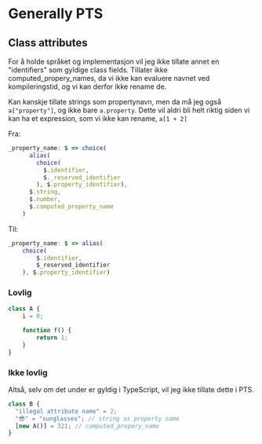 # Generally PTS

## Class attributes

For å holde språket og implementasjon vil jeg ikke tillate annet en "identifiers" som gyldige class fields.
Tillater ikke computed_propery_names, da vi ikke kan evaluere navnet ved kompileringstid, og vi kan derfor ikke rename de.

Kan kanskje tillate strings som propertynavn, men da må jeg også `a["property"]`, og ikke bare `a.property`. Dette vil aldri bli helt riktig siden vi kan ha et expression, som vi ikke kan rename, `a[1 + 2]`

Fra:

```javascript
_property_name: $ => choice(
      alias(
        choice(
          $.identifier,
          $._reserved_identifier
        ), $.property_identifier),
      $.string,
      $.number,
      $.computed_property_name
    )
```

Til:

```javascript
_property_name: $ => alias(
    choice(
        $.identifier,
        $_reserved_identifier
    ), $.property_identifier)
```
### Lovlig

```javascript
class A {
    i = 0;

    function f() {
        return 1;
    }
}
```

### Ikke lovlig

Altså, selv om det under er gyldig i TypeScript, vil jeg ikke tillate dette i PTS.

```javascript
class B {
  "illegal attribute name" = 2;
  "😎" = "sunglasses"; // string as property name
  [new A()] = 321; // computed_propery_name
}
```
